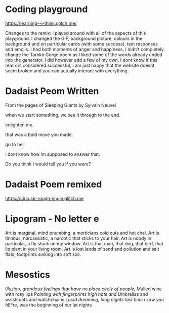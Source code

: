 # Coding playground
https://learning--i-think.glitch.me/

</p>Changes to the remix: I played around with all of the aspects of this playground. I changed the GIF, background picture, colours in the background and on particular cards (with some success), text responses and emojis. I had both moments of anger and happiness. I didn't completely change the Taroko Gorge poem as I liked some of the words already coded into the generator. I did however add a few of my own. I dont know if this remix is considered successful, I am just happy that the website doesnt seem broken and you can actually interact with everything.
</p>

# Dadaist Peom Written
</p>From the pages of Sleeping Giants by Sylvain Neuvel
</p>when we start something, we see it through to the end.</p>
</p>enlighten me.</p>
</p>that was a bold move you made.</p>
</p>go to hell</p>
</p>i dont know how im supposed to answer that.</p>
</p>Do you think I would tell you if you were?</p>

# Dadaist Poem remixed
https://circular-rough-jingle.glitch.me

# Lipogram - No letter e
Art is marginal, mind pnumbing, a morticians cold cuts and hot chai. Art is tinnitus, narcassistic, a narcotic that sticks to your hair. Art is nobdy in particular, a fly stuck on my window. Art is that man, that dog, that bird, that lip plant in your living room. Art is lost lands of sand and pollution and salt flats, footprints sinking into soft soil.

# Mesostics
I*llusion, grandous feelings that have no place
circle of people, M*ulled wine with rosy lips
P*ainting with fingerprints
high hats and U*mbrellas and waistcoats and watchchains
L*ucid dreaming, long nights
last time i saw you h*E*re, was the beginning of our lat nights
